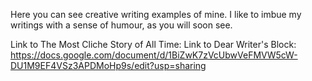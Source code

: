 Here you can see creative writing examples of mine. I like to imbue my writings with a sense of humour, as you will soon see.

Link to The Most Cliche Story of All Time:
Link to Dear Writer's Block: https://docs.google.com/document/d/1BiZwK7zVcUbwVeFMVW5cW-DU1M9EF4VSz3APDMoHp9s/edit?usp=sharing
